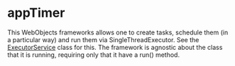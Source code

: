 # appTimer
This WebObjects frameworks allows one to create tasks, schedule them (in a particular way) and run them via SingleThreadExecutor.
See the <a href="https://docs.oracle.com/javase/8/docs/api/java/util/concurrent/ExecutorService.html">ExecutorService</a> class for this.
The framework is agnostic about the class that it is running, requiring only that it have a run() method.
